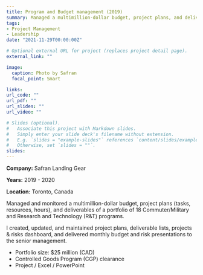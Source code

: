 ```yaml
---
title: Program and Budget management (2019)
summary: Managed a multimillion-dollar budget, project plans, and deliverables
tags:
- Project Management
- Leadership
date: "2021-11-29T00:00:00Z"

# Optional external URL for project (replaces project detail page).
external_link: ""

image:
  caption: Photo by Safran
  focal_point: Smart

links:
url_code: ""
url_pdf: ""
url_slides: ""
url_video: ""

# Slides (optional).
#   Associate this project with Markdown slides.
#   Simply enter your slide deck's filename without extension.
#   E.g. `slides = "example-slides"` references `content/slides/example-slides.md`.
#   Otherwise, set `slides = ""`.
slides: 
---
```


**Company:** Safran Landing Gear

**Years:** 2019 - 2020

**Location:** Toronto, Canada

Managed and monitored a multimillion-dollar budget, project plans (tasks, resources, hours), and deliverables of a portfolio of 18 Commuter/Military and Research and Technology (R&T) programs.

I created, updated, and maintained project plans, deliverable lists, projects & risks dashboard, and delivered monthly budget and risk presentations to the senior management.

- Portfolio size: $25 million (CAD)
- Controlled Goods Program (CGP) clearance
- Project / Excel / PowerPoint